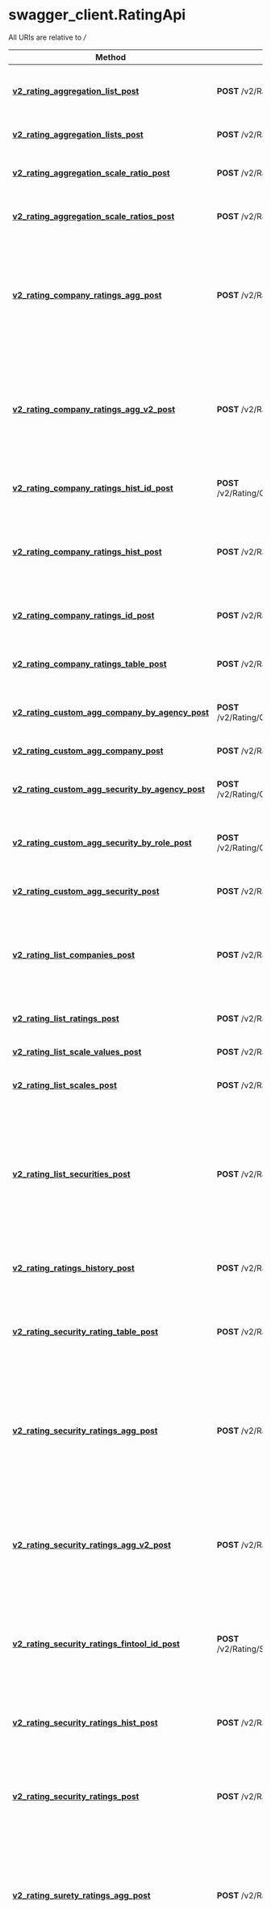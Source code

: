 # swagger_client.RatingApi

All URIs are relative to */*

Method | HTTP request | Description
------------- | ------------- | -------------
[**v2_rating_aggregation_list_post**](RatingApi.md#v2_rating_aggregation_list_post) | **POST** /v2/Rating/AggregationList | Возвращает рейтинги, включенные в заданный список
[**v2_rating_aggregation_lists_post**](RatingApi.md#v2_rating_aggregation_lists_post) | **POST** /v2/Rating/AggregationLists | Возвращает списки рейтингов
[**v2_rating_aggregation_scale_ratio_post**](RatingApi.md#v2_rating_aggregation_scale_ratio_post) | **POST** /v2/Rating/AggregationScaleRatio | Возвращает соотношение рейтинговых шкал RU и BIG3
[**v2_rating_aggregation_scale_ratios_post**](RatingApi.md#v2_rating_aggregation_scale_ratios_post) | **POST** /v2/Rating/AggregationScaleRatios | Возвращает соотношения рейтинговых шкал RU и BIG3
[**v2_rating_company_ratings_agg_post**](RatingApi.md#v2_rating_company_ratings_agg_post) | **POST** /v2/Rating/CompanyRatingsAgg | Метод позволяет получить таблицу с данными по уровням рейтингов на заданную дату по одной или нескольким компаниям.
[**v2_rating_company_ratings_agg_v2_post**](RatingApi.md#v2_rating_company_ratings_agg_v2_post) | **POST** /v2/Rating/CompanyRatingsAgg_v2 | Метод позволяет получить структуру с данными по уровням рейтингов на заданную дату по одной или нескольким компаниям.
[**v2_rating_company_ratings_hist_id_post**](RatingApi.md#v2_rating_company_ratings_hist_id_post) | **POST** /v2/Rating/CompanyRatingsHist/{id} | Получить рейтинги компании за период.
[**v2_rating_company_ratings_hist_post**](RatingApi.md#v2_rating_company_ratings_hist_post) | **POST** /v2/Rating/CompanyRatingsHist | Получить все рейтинги компании за период, но не более чем за неделю (с dateTo-6 по dateTo)
[**v2_rating_company_ratings_id_post**](RatingApi.md#v2_rating_company_ratings_id_post) | **POST** /v2/Rating/CompanyRatings/{id} | Получить рейтинги компании на заданную дату.
[**v2_rating_company_ratings_table_post**](RatingApi.md#v2_rating_company_ratings_table_post) | **POST** /v2/Rating/CompanyRatingsTable | Получить рейтинги нескольких компаний на заданную дату.
[**v2_rating_custom_agg_company_by_agency_post**](RatingApi.md#v2_rating_custom_agg_company_by_agency_post) | **POST** /v2/Rating/CustomAggCompanyByAgency | Агрегированные рейтинги компаний по агентствам
[**v2_rating_custom_agg_company_post**](RatingApi.md#v2_rating_custom_agg_company_post) | **POST** /v2/Rating/CustomAggCompany | Агрегированные рейтинги компаний
[**v2_rating_custom_agg_security_by_agency_post**](RatingApi.md#v2_rating_custom_agg_security_by_agency_post) | **POST** /v2/Rating/CustomAggSecurityByAgency | Агрегированные рейтинги инструментов по агентствам
[**v2_rating_custom_agg_security_by_role_post**](RatingApi.md#v2_rating_custom_agg_security_by_role_post) | **POST** /v2/Rating/CustomAggSecurityByRole | Агрегированные по ролям организаторов выпуска рейтинги ценных бумаг
[**v2_rating_custom_agg_security_post**](RatingApi.md#v2_rating_custom_agg_security_post) | **POST** /v2/Rating/CustomAggSecurity | Агрегированные рейтинги инструментов
[**v2_rating_list_companies_post**](RatingApi.md#v2_rating_list_companies_post) | **POST** /v2/Rating/ListCompanies | Получить список компаний (не рекомендуется к использованию, надо использовать /Info/Emitents).
[**v2_rating_list_ratings_post**](RatingApi.md#v2_rating_list_ratings_post) | **POST** /v2/Rating/ListRatings | Получить список рейтингов.
[**v2_rating_list_scale_values_post**](RatingApi.md#v2_rating_list_scale_values_post) | **POST** /v2/Rating/ListScaleValues | Список шкал значений рейтингов
[**v2_rating_list_scales_post**](RatingApi.md#v2_rating_list_scales_post) | **POST** /v2/Rating/ListScales | Список рейтинговых шкал
[**v2_rating_list_securities_post**](RatingApi.md#v2_rating_list_securities_post) | **POST** /v2/Rating/ListSecurities | Получить список финансовых инструментов (не рекомендуется к использованию, надо использовать /Info/Securities; именно этот метод будет развиваться).
[**v2_rating_ratings_history_post**](RatingApi.md#v2_rating_ratings_history_post) | **POST** /v2/Rating/RatingsHistory | Получить рейтинговые события за период.
[**v2_rating_security_rating_table_post**](RatingApi.md#v2_rating_security_rating_table_post) | **POST** /v2/Rating/SecurityRatingTable | Получить рейтинги нескольких бумаг и связанных с ними компаний на заданную дату.
[**v2_rating_security_ratings_agg_post**](RatingApi.md#v2_rating_security_ratings_agg_post) | **POST** /v2/Rating/SecurityRatingsAgg | Метод позволяет получить таблицу с данными по уровням рейтингов на заданную дату по одному или нескольким инструментам
[**v2_rating_security_ratings_agg_v2_post**](RatingApi.md#v2_rating_security_ratings_agg_v2_post) | **POST** /v2/Rating/SecurityRatingsAgg_v2 | Метод позволяет получить структуру с данными по уровням рейтингов на заданную дату по одному или нескольким инструментам
[**v2_rating_security_ratings_fintool_id_post**](RatingApi.md#v2_rating_security_ratings_fintool_id_post) | **POST** /v2/Rating/SecurityRatings/{fintoolId} | Получить рейтинги инструмента, его эмитента и основных организаторов выпуска по FintoolId
[**v2_rating_security_ratings_hist_post**](RatingApi.md#v2_rating_security_ratings_hist_post) | **POST** /v2/Rating/SecurityRatingsHist | Получить рейтинги инструмента, его эмитента и основных организаторов выпуска.
[**v2_rating_security_ratings_post**](RatingApi.md#v2_rating_security_ratings_post) | **POST** /v2/Rating/SecurityRatings | Получить рейтинги инструмента, его эмитента и основных организаторов выпуска по ISIN
[**v2_rating_surety_ratings_agg_post**](RatingApi.md#v2_rating_surety_ratings_agg_post) | **POST** /v2/Rating/SuretyRatingsAgg | Позволяет получить таблицу с данными по уровням рейтингов на заданную дату для гарантов/поручителей одного или нескольких инструментов.
[**v2_rating_surety_ratings_agg_v2_post**](RatingApi.md#v2_rating_surety_ratings_agg_v2_post) | **POST** /v2/Rating/SuretyRatingsAgg_v2 | Позволяет получить структуру с данными по уровням рейтингов на заданную дату для гарантов/поручителей одного или нескольких инструментов.

# **v2_rating_aggregation_list_post**
> list[EfirDataHubModelsModelsRatingAggregationListFields] v2_rating_aggregation_list_post(body=body)

Возвращает рейтинги, включенные в заданный список

### Example
```python
from __future__ import print_function
import time
import swagger_client
from swagger_client.rest import ApiException
from pprint import pprint

# Configure API key authorization: Bearer
configuration = swagger_client.Configuration()
configuration.api_key['Authorization'] = 'YOUR_API_KEY'
# Uncomment below to setup prefix (e.g. Bearer) for API key, if needed
# configuration.api_key_prefix['Authorization'] = 'Bearer'

# create an instance of the API class
api_instance = swagger_client.RatingApi(swagger_client.ApiClient(configuration))
body = swagger_client.RatingAggregationListBody() # RatingAggregationListBody |  (optional)

try:
    # Возвращает рейтинги, включенные в заданный список
    api_response = api_instance.v2_rating_aggregation_list_post(body=body)
    pprint(api_response)
except ApiException as e:
    print("Exception when calling RatingApi->v2_rating_aggregation_list_post: %s\n" % e)
```

### Parameters

Name | Type | Description  | Notes
------------- | ------------- | ------------- | -------------
 **body** | [**RatingAggregationListBody**](RatingAggregationListBody.md)|  | [optional] 

### Return type

[**list[EfirDataHubModelsModelsRatingAggregationListFields]**](EfirDataHubModelsModelsRatingAggregationListFields.md)

### Authorization

[Bearer](../README.md#Bearer)

### HTTP request headers

 - **Content-Type**: application/json
 - **Accept**: application/json

[[Back to top]](#) [[Back to API list]](../README.md#documentation-for-api-endpoints) [[Back to Model list]](../README.md#documentation-for-models) [[Back to README]](../README.md)

# **v2_rating_aggregation_lists_post**
> list[EfirDataHubModelsModelsRatingAggregationList] v2_rating_aggregation_lists_post()

Возвращает списки рейтингов

### Example
```python
from __future__ import print_function
import time
import swagger_client
from swagger_client.rest import ApiException
from pprint import pprint

# Configure API key authorization: Bearer
configuration = swagger_client.Configuration()
configuration.api_key['Authorization'] = 'YOUR_API_KEY'
# Uncomment below to setup prefix (e.g. Bearer) for API key, if needed
# configuration.api_key_prefix['Authorization'] = 'Bearer'

# create an instance of the API class
api_instance = swagger_client.RatingApi(swagger_client.ApiClient(configuration))

try:
    # Возвращает списки рейтингов
    api_response = api_instance.v2_rating_aggregation_lists_post()
    pprint(api_response)
except ApiException as e:
    print("Exception when calling RatingApi->v2_rating_aggregation_lists_post: %s\n" % e)
```

### Parameters
This endpoint does not need any parameter.

### Return type

[**list[EfirDataHubModelsModelsRatingAggregationList]**](EfirDataHubModelsModelsRatingAggregationList.md)

### Authorization

[Bearer](../README.md#Bearer)

### HTTP request headers

 - **Content-Type**: Not defined
 - **Accept**: application/json

[[Back to top]](#) [[Back to API list]](../README.md#documentation-for-api-endpoints) [[Back to Model list]](../README.md#documentation-for-models) [[Back to README]](../README.md)

# **v2_rating_aggregation_scale_ratio_post**
> list[EfirDataHubModelsModelsRatingAggregationScaleRatioFields] v2_rating_aggregation_scale_ratio_post(body=body)

Возвращает соотношение рейтинговых шкал RU и BIG3

### Example
```python
from __future__ import print_function
import time
import swagger_client
from swagger_client.rest import ApiException
from pprint import pprint

# Configure API key authorization: Bearer
configuration = swagger_client.Configuration()
configuration.api_key['Authorization'] = 'YOUR_API_KEY'
# Uncomment below to setup prefix (e.g. Bearer) for API key, if needed
# configuration.api_key_prefix['Authorization'] = 'Bearer'

# create an instance of the API class
api_instance = swagger_client.RatingApi(swagger_client.ApiClient(configuration))
body = swagger_client.RatingAggregationScaleRatioBody() # RatingAggregationScaleRatioBody |  (optional)

try:
    # Возвращает соотношение рейтинговых шкал RU и BIG3
    api_response = api_instance.v2_rating_aggregation_scale_ratio_post(body=body)
    pprint(api_response)
except ApiException as e:
    print("Exception when calling RatingApi->v2_rating_aggregation_scale_ratio_post: %s\n" % e)
```

### Parameters

Name | Type | Description  | Notes
------------- | ------------- | ------------- | -------------
 **body** | [**RatingAggregationScaleRatioBody**](RatingAggregationScaleRatioBody.md)|  | [optional] 

### Return type

[**list[EfirDataHubModelsModelsRatingAggregationScaleRatioFields]**](EfirDataHubModelsModelsRatingAggregationScaleRatioFields.md)

### Authorization

[Bearer](../README.md#Bearer)

### HTTP request headers

 - **Content-Type**: application/json
 - **Accept**: application/json

[[Back to top]](#) [[Back to API list]](../README.md#documentation-for-api-endpoints) [[Back to Model list]](../README.md#documentation-for-models) [[Back to README]](../README.md)

# **v2_rating_aggregation_scale_ratios_post**
> list[EfirDataHubModelsModelsRatingAggregationScaleMappingFields] v2_rating_aggregation_scale_ratios_post()

Возвращает соотношения рейтинговых шкал RU и BIG3

### Example
```python
from __future__ import print_function
import time
import swagger_client
from swagger_client.rest import ApiException
from pprint import pprint

# Configure API key authorization: Bearer
configuration = swagger_client.Configuration()
configuration.api_key['Authorization'] = 'YOUR_API_KEY'
# Uncomment below to setup prefix (e.g. Bearer) for API key, if needed
# configuration.api_key_prefix['Authorization'] = 'Bearer'

# create an instance of the API class
api_instance = swagger_client.RatingApi(swagger_client.ApiClient(configuration))

try:
    # Возвращает соотношения рейтинговых шкал RU и BIG3
    api_response = api_instance.v2_rating_aggregation_scale_ratios_post()
    pprint(api_response)
except ApiException as e:
    print("Exception when calling RatingApi->v2_rating_aggregation_scale_ratios_post: %s\n" % e)
```

### Parameters
This endpoint does not need any parameter.

### Return type

[**list[EfirDataHubModelsModelsRatingAggregationScaleMappingFields]**](EfirDataHubModelsModelsRatingAggregationScaleMappingFields.md)

### Authorization

[Bearer](../README.md#Bearer)

### HTTP request headers

 - **Content-Type**: Not defined
 - **Accept**: application/json

[[Back to top]](#) [[Back to API list]](../README.md#documentation-for-api-endpoints) [[Back to Model list]](../README.md#documentation-for-models) [[Back to README]](../README.md)

# **v2_rating_company_ratings_agg_post**
> list[EfirDataHubModelsModelsRatingCompanyRatingsAggFields] v2_rating_company_ratings_agg_post(body=body)

Метод позволяет получить таблицу с данными по уровням рейтингов на заданную дату по одной или нескольким компаниям.

### Example
```python
from __future__ import print_function
import time
import swagger_client
from swagger_client.rest import ApiException
from pprint import pprint

# Configure API key authorization: Bearer
configuration = swagger_client.Configuration()
configuration.api_key['Authorization'] = 'YOUR_API_KEY'
# Uncomment below to setup prefix (e.g. Bearer) for API key, if needed
# configuration.api_key_prefix['Authorization'] = 'Bearer'

# create an instance of the API class
api_instance = swagger_client.RatingApi(swagger_client.ApiClient(configuration))
body = swagger_client.RatingCompanyRatingsAggBody() # RatingCompanyRatingsAggBody |  (optional)

try:
    # Метод позволяет получить таблицу с данными по уровням рейтингов на заданную дату по одной или нескольким компаниям.
    api_response = api_instance.v2_rating_company_ratings_agg_post(body=body)
    pprint(api_response)
except ApiException as e:
    print("Exception when calling RatingApi->v2_rating_company_ratings_agg_post: %s\n" % e)
```

### Parameters

Name | Type | Description  | Notes
------------- | ------------- | ------------- | -------------
 **body** | [**RatingCompanyRatingsAggBody**](RatingCompanyRatingsAggBody.md)|  | [optional] 

### Return type

[**list[EfirDataHubModelsModelsRatingCompanyRatingsAggFields]**](EfirDataHubModelsModelsRatingCompanyRatingsAggFields.md)

### Authorization

[Bearer](../README.md#Bearer)

### HTTP request headers

 - **Content-Type**: application/json
 - **Accept**: application/json

[[Back to top]](#) [[Back to API list]](../README.md#documentation-for-api-endpoints) [[Back to Model list]](../README.md#documentation-for-models) [[Back to README]](../README.md)

# **v2_rating_company_ratings_agg_v2_post**
> EfirDataHubModelsModelsRatingCompanyRatingsAggV2Response v2_rating_company_ratings_agg_v2_post(body=body)

Метод позволяет получить структуру с данными по уровням рейтингов на заданную дату по одной или нескольким компаниям.

### Example
```python
from __future__ import print_function
import time
import swagger_client
from swagger_client.rest import ApiException
from pprint import pprint

# Configure API key authorization: Bearer
configuration = swagger_client.Configuration()
configuration.api_key['Authorization'] = 'YOUR_API_KEY'
# Uncomment below to setup prefix (e.g. Bearer) for API key, if needed
# configuration.api_key_prefix['Authorization'] = 'Bearer'

# create an instance of the API class
api_instance = swagger_client.RatingApi(swagger_client.ApiClient(configuration))
body = swagger_client.RatingCompanyRatingsAggV2Body() # RatingCompanyRatingsAggV2Body |  (optional)

try:
    # Метод позволяет получить структуру с данными по уровням рейтингов на заданную дату по одной или нескольким компаниям.
    api_response = api_instance.v2_rating_company_ratings_agg_v2_post(body=body)
    pprint(api_response)
except ApiException as e:
    print("Exception when calling RatingApi->v2_rating_company_ratings_agg_v2_post: %s\n" % e)
```

### Parameters

Name | Type | Description  | Notes
------------- | ------------- | ------------- | -------------
 **body** | [**RatingCompanyRatingsAggV2Body**](RatingCompanyRatingsAggV2Body.md)|  | [optional] 

### Return type

[**EfirDataHubModelsModelsRatingCompanyRatingsAggV2Response**](EfirDataHubModelsModelsRatingCompanyRatingsAggV2Response.md)

### Authorization

[Bearer](../README.md#Bearer)

### HTTP request headers

 - **Content-Type**: application/json
 - **Accept**: application/json

[[Back to top]](#) [[Back to API list]](../README.md#documentation-for-api-endpoints) [[Back to Model list]](../README.md#documentation-for-models) [[Back to README]](../README.md)

# **v2_rating_company_ratings_hist_id_post**
> list[EfirDataHubModelsModelsRatingCompanyRatingsHistFields] v2_rating_company_ratings_hist_id_post(id, body=body)

Получить рейтинги компании за период.

### Example
```python
from __future__ import print_function
import time
import swagger_client
from swagger_client.rest import ApiException
from pprint import pprint

# Configure API key authorization: Bearer
configuration = swagger_client.Configuration()
configuration.api_key['Authorization'] = 'YOUR_API_KEY'
# Uncomment below to setup prefix (e.g. Bearer) for API key, if needed
# configuration.api_key_prefix['Authorization'] = 'Bearer'

# create an instance of the API class
api_instance = swagger_client.RatingApi(swagger_client.ApiClient(configuration))
id = 'id_example' # str | Идентификатор компании в базе Интерфакс FinInstID.
body = swagger_client.CompanyRatingsHistIdBody() # CompanyRatingsHistIdBody |  (optional)

try:
    # Получить рейтинги компании за период.
    api_response = api_instance.v2_rating_company_ratings_hist_id_post(id, body=body)
    pprint(api_response)
except ApiException as e:
    print("Exception when calling RatingApi->v2_rating_company_ratings_hist_id_post: %s\n" % e)
```

### Parameters

Name | Type | Description  | Notes
------------- | ------------- | ------------- | -------------
 **id** | **str**| Идентификатор компании в базе Интерфакс FinInstID. | 
 **body** | [**CompanyRatingsHistIdBody**](CompanyRatingsHistIdBody.md)|  | [optional] 

### Return type

[**list[EfirDataHubModelsModelsRatingCompanyRatingsHistFields]**](EfirDataHubModelsModelsRatingCompanyRatingsHistFields.md)

### Authorization

[Bearer](../README.md#Bearer)

### HTTP request headers

 - **Content-Type**: application/json
 - **Accept**: application/json

[[Back to top]](#) [[Back to API list]](../README.md#documentation-for-api-endpoints) [[Back to Model list]](../README.md#documentation-for-models) [[Back to README]](../README.md)

# **v2_rating_company_ratings_hist_post**
> list[EfirDataHubModelsModelsRatingCompanyRatingsHistFields] v2_rating_company_ratings_hist_post(body=body)

Получить все рейтинги компании за период, но не более чем за неделю (с dateTo-6 по dateTo)

### Example
```python
from __future__ import print_function
import time
import swagger_client
from swagger_client.rest import ApiException
from pprint import pprint

# Configure API key authorization: Bearer
configuration = swagger_client.Configuration()
configuration.api_key['Authorization'] = 'YOUR_API_KEY'
# Uncomment below to setup prefix (e.g. Bearer) for API key, if needed
# configuration.api_key_prefix['Authorization'] = 'Bearer'

# create an instance of the API class
api_instance = swagger_client.RatingApi(swagger_client.ApiClient(configuration))
body = swagger_client.RatingCompanyRatingsHistBody() # RatingCompanyRatingsHistBody |  (optional)

try:
    # Получить все рейтинги компании за период, но не более чем за неделю (с dateTo-6 по dateTo)
    api_response = api_instance.v2_rating_company_ratings_hist_post(body=body)
    pprint(api_response)
except ApiException as e:
    print("Exception when calling RatingApi->v2_rating_company_ratings_hist_post: %s\n" % e)
```

### Parameters

Name | Type | Description  | Notes
------------- | ------------- | ------------- | -------------
 **body** | [**RatingCompanyRatingsHistBody**](RatingCompanyRatingsHistBody.md)|  | [optional] 

### Return type

[**list[EfirDataHubModelsModelsRatingCompanyRatingsHistFields]**](EfirDataHubModelsModelsRatingCompanyRatingsHistFields.md)

### Authorization

[Bearer](../README.md#Bearer)

### HTTP request headers

 - **Content-Type**: application/json
 - **Accept**: application/json

[[Back to top]](#) [[Back to API list]](../README.md#documentation-for-api-endpoints) [[Back to Model list]](../README.md#documentation-for-models) [[Back to README]](../README.md)

# **v2_rating_company_ratings_id_post**
> list[EfirDataHubModelsModelsRatingCompanyRatingsFields] v2_rating_company_ratings_id_post(id, body=body)

Получить рейтинги компании на заданную дату.

### Example
```python
from __future__ import print_function
import time
import swagger_client
from swagger_client.rest import ApiException
from pprint import pprint

# Configure API key authorization: Bearer
configuration = swagger_client.Configuration()
configuration.api_key['Authorization'] = 'YOUR_API_KEY'
# Uncomment below to setup prefix (e.g. Bearer) for API key, if needed
# configuration.api_key_prefix['Authorization'] = 'Bearer'

# create an instance of the API class
api_instance = swagger_client.RatingApi(swagger_client.ApiClient(configuration))
id = 'id_example' # str | Код страны (обозначение по ISO 3166-1 Alpha-3 или ISO 3166-1 Alpha-2) или код организации по ОКПО/ОГРН, ИНН либо ID зарубежной организации (FinInstID).
body = swagger_client.CompanyRatingsIdBody() # CompanyRatingsIdBody |  (optional)

try:
    # Получить рейтинги компании на заданную дату.
    api_response = api_instance.v2_rating_company_ratings_id_post(id, body=body)
    pprint(api_response)
except ApiException as e:
    print("Exception when calling RatingApi->v2_rating_company_ratings_id_post: %s\n" % e)
```

### Parameters

Name | Type | Description  | Notes
------------- | ------------- | ------------- | -------------
 **id** | **str**| Код страны (обозначение по ISO 3166-1 Alpha-3 или ISO 3166-1 Alpha-2) или код организации по ОКПО/ОГРН, ИНН либо ID зарубежной организации (FinInstID). | 
 **body** | [**CompanyRatingsIdBody**](CompanyRatingsIdBody.md)|  | [optional] 

### Return type

[**list[EfirDataHubModelsModelsRatingCompanyRatingsFields]**](EfirDataHubModelsModelsRatingCompanyRatingsFields.md)

### Authorization

[Bearer](../README.md#Bearer)

### HTTP request headers

 - **Content-Type**: application/json
 - **Accept**: application/json

[[Back to top]](#) [[Back to API list]](../README.md#documentation-for-api-endpoints) [[Back to Model list]](../README.md#documentation-for-models) [[Back to README]](../README.md)

# **v2_rating_company_ratings_table_post**
> list[EfirDataHubModelsModelsRatingCompanyRatingsTableFields] v2_rating_company_ratings_table_post(body=body)

Получить рейтинги нескольких компаний на заданную дату.

### Example
```python
from __future__ import print_function
import time
import swagger_client
from swagger_client.rest import ApiException
from pprint import pprint

# Configure API key authorization: Bearer
configuration = swagger_client.Configuration()
configuration.api_key['Authorization'] = 'YOUR_API_KEY'
# Uncomment below to setup prefix (e.g. Bearer) for API key, if needed
# configuration.api_key_prefix['Authorization'] = 'Bearer'

# create an instance of the API class
api_instance = swagger_client.RatingApi(swagger_client.ApiClient(configuration))
body = swagger_client.RatingCompanyRatingsTableBody() # RatingCompanyRatingsTableBody |  (optional)

try:
    # Получить рейтинги нескольких компаний на заданную дату.
    api_response = api_instance.v2_rating_company_ratings_table_post(body=body)
    pprint(api_response)
except ApiException as e:
    print("Exception when calling RatingApi->v2_rating_company_ratings_table_post: %s\n" % e)
```

### Parameters

Name | Type | Description  | Notes
------------- | ------------- | ------------- | -------------
 **body** | [**RatingCompanyRatingsTableBody**](RatingCompanyRatingsTableBody.md)|  | [optional] 

### Return type

[**list[EfirDataHubModelsModelsRatingCompanyRatingsTableFields]**](EfirDataHubModelsModelsRatingCompanyRatingsTableFields.md)

### Authorization

[Bearer](../README.md#Bearer)

### HTTP request headers

 - **Content-Type**: application/json
 - **Accept**: application/json

[[Back to top]](#) [[Back to API list]](../README.md#documentation-for-api-endpoints) [[Back to Model list]](../README.md#documentation-for-models) [[Back to README]](../README.md)

# **v2_rating_custom_agg_company_by_agency_post**
> list[EfirDataHubModelsModelsRatingRatingCompanyByAgenciesFields] v2_rating_custom_agg_company_by_agency_post(body=body)

Агрегированные рейтинги компаний по агентствам

### Example
```python
from __future__ import print_function
import time
import swagger_client
from swagger_client.rest import ApiException
from pprint import pprint

# Configure API key authorization: Bearer
configuration = swagger_client.Configuration()
configuration.api_key['Authorization'] = 'YOUR_API_KEY'
# Uncomment below to setup prefix (e.g. Bearer) for API key, if needed
# configuration.api_key_prefix['Authorization'] = 'Bearer'

# create an instance of the API class
api_instance = swagger_client.RatingApi(swagger_client.ApiClient(configuration))
body = swagger_client.RatingCustomAggCompanyByAgencyBody() # RatingCustomAggCompanyByAgencyBody |  (optional)

try:
    # Агрегированные рейтинги компаний по агентствам
    api_response = api_instance.v2_rating_custom_agg_company_by_agency_post(body=body)
    pprint(api_response)
except ApiException as e:
    print("Exception when calling RatingApi->v2_rating_custom_agg_company_by_agency_post: %s\n" % e)
```

### Parameters

Name | Type | Description  | Notes
------------- | ------------- | ------------- | -------------
 **body** | [**RatingCustomAggCompanyByAgencyBody**](RatingCustomAggCompanyByAgencyBody.md)|  | [optional] 

### Return type

[**list[EfirDataHubModelsModelsRatingRatingCompanyByAgenciesFields]**](EfirDataHubModelsModelsRatingRatingCompanyByAgenciesFields.md)

### Authorization

[Bearer](../README.md#Bearer)

### HTTP request headers

 - **Content-Type**: application/json
 - **Accept**: application/json

[[Back to top]](#) [[Back to API list]](../README.md#documentation-for-api-endpoints) [[Back to Model list]](../README.md#documentation-for-models) [[Back to README]](../README.md)

# **v2_rating_custom_agg_company_post**
> list[EfirDataHubModelsModelsRatingRatingAggCompanyFields] v2_rating_custom_agg_company_post(body=body)

Агрегированные рейтинги компаний

### Example
```python
from __future__ import print_function
import time
import swagger_client
from swagger_client.rest import ApiException
from pprint import pprint

# Configure API key authorization: Bearer
configuration = swagger_client.Configuration()
configuration.api_key['Authorization'] = 'YOUR_API_KEY'
# Uncomment below to setup prefix (e.g. Bearer) for API key, if needed
# configuration.api_key_prefix['Authorization'] = 'Bearer'

# create an instance of the API class
api_instance = swagger_client.RatingApi(swagger_client.ApiClient(configuration))
body = swagger_client.RatingCustomAggCompanyBody() # RatingCustomAggCompanyBody |  (optional)

try:
    # Агрегированные рейтинги компаний
    api_response = api_instance.v2_rating_custom_agg_company_post(body=body)
    pprint(api_response)
except ApiException as e:
    print("Exception when calling RatingApi->v2_rating_custom_agg_company_post: %s\n" % e)
```

### Parameters

Name | Type | Description  | Notes
------------- | ------------- | ------------- | -------------
 **body** | [**RatingCustomAggCompanyBody**](RatingCustomAggCompanyBody.md)|  | [optional] 

### Return type

[**list[EfirDataHubModelsModelsRatingRatingAggCompanyFields]**](EfirDataHubModelsModelsRatingRatingAggCompanyFields.md)

### Authorization

[Bearer](../README.md#Bearer)

### HTTP request headers

 - **Content-Type**: application/json
 - **Accept**: application/json

[[Back to top]](#) [[Back to API list]](../README.md#documentation-for-api-endpoints) [[Back to Model list]](../README.md#documentation-for-models) [[Back to README]](../README.md)

# **v2_rating_custom_agg_security_by_agency_post**
> list[EfirDataHubModelsModelsRatingRatingSecurityByAgenciesFields] v2_rating_custom_agg_security_by_agency_post(body=body)

Агрегированные рейтинги инструментов по агентствам

### Example
```python
from __future__ import print_function
import time
import swagger_client
from swagger_client.rest import ApiException
from pprint import pprint

# Configure API key authorization: Bearer
configuration = swagger_client.Configuration()
configuration.api_key['Authorization'] = 'YOUR_API_KEY'
# Uncomment below to setup prefix (e.g. Bearer) for API key, if needed
# configuration.api_key_prefix['Authorization'] = 'Bearer'

# create an instance of the API class
api_instance = swagger_client.RatingApi(swagger_client.ApiClient(configuration))
body = swagger_client.RatingCustomAggSecurityByAgencyBody() # RatingCustomAggSecurityByAgencyBody |  (optional)

try:
    # Агрегированные рейтинги инструментов по агентствам
    api_response = api_instance.v2_rating_custom_agg_security_by_agency_post(body=body)
    pprint(api_response)
except ApiException as e:
    print("Exception when calling RatingApi->v2_rating_custom_agg_security_by_agency_post: %s\n" % e)
```

### Parameters

Name | Type | Description  | Notes
------------- | ------------- | ------------- | -------------
 **body** | [**RatingCustomAggSecurityByAgencyBody**](RatingCustomAggSecurityByAgencyBody.md)|  | [optional] 

### Return type

[**list[EfirDataHubModelsModelsRatingRatingSecurityByAgenciesFields]**](EfirDataHubModelsModelsRatingRatingSecurityByAgenciesFields.md)

### Authorization

[Bearer](../README.md#Bearer)

### HTTP request headers

 - **Content-Type**: application/json
 - **Accept**: application/json

[[Back to top]](#) [[Back to API list]](../README.md#documentation-for-api-endpoints) [[Back to Model list]](../README.md#documentation-for-models) [[Back to README]](../README.md)

# **v2_rating_custom_agg_security_by_role_post**
> list[EfirDataHubModelsModelsRatingRatingAggSecurityByRoleFields] v2_rating_custom_agg_security_by_role_post(body=body)

Агрегированные по ролям организаторов выпуска рейтинги ценных бумаг

### Example
```python
from __future__ import print_function
import time
import swagger_client
from swagger_client.rest import ApiException
from pprint import pprint

# Configure API key authorization: Bearer
configuration = swagger_client.Configuration()
configuration.api_key['Authorization'] = 'YOUR_API_KEY'
# Uncomment below to setup prefix (e.g. Bearer) for API key, if needed
# configuration.api_key_prefix['Authorization'] = 'Bearer'

# create an instance of the API class
api_instance = swagger_client.RatingApi(swagger_client.ApiClient(configuration))
body = swagger_client.RatingCustomAggSecurityByRoleBody() # RatingCustomAggSecurityByRoleBody |  (optional)

try:
    # Агрегированные по ролям организаторов выпуска рейтинги ценных бумаг
    api_response = api_instance.v2_rating_custom_agg_security_by_role_post(body=body)
    pprint(api_response)
except ApiException as e:
    print("Exception when calling RatingApi->v2_rating_custom_agg_security_by_role_post: %s\n" % e)
```

### Parameters

Name | Type | Description  | Notes
------------- | ------------- | ------------- | -------------
 **body** | [**RatingCustomAggSecurityByRoleBody**](RatingCustomAggSecurityByRoleBody.md)|  | [optional] 

### Return type

[**list[EfirDataHubModelsModelsRatingRatingAggSecurityByRoleFields]**](EfirDataHubModelsModelsRatingRatingAggSecurityByRoleFields.md)

### Authorization

[Bearer](../README.md#Bearer)

### HTTP request headers

 - **Content-Type**: application/json
 - **Accept**: application/json

[[Back to top]](#) [[Back to API list]](../README.md#documentation-for-api-endpoints) [[Back to Model list]](../README.md#documentation-for-models) [[Back to README]](../README.md)

# **v2_rating_custom_agg_security_post**
> list[EfirDataHubModelsModelsRatingRatingAggSecurityFields] v2_rating_custom_agg_security_post(body=body)

Агрегированные рейтинги инструментов

### Example
```python
from __future__ import print_function
import time
import swagger_client
from swagger_client.rest import ApiException
from pprint import pprint

# Configure API key authorization: Bearer
configuration = swagger_client.Configuration()
configuration.api_key['Authorization'] = 'YOUR_API_KEY'
# Uncomment below to setup prefix (e.g. Bearer) for API key, if needed
# configuration.api_key_prefix['Authorization'] = 'Bearer'

# create an instance of the API class
api_instance = swagger_client.RatingApi(swagger_client.ApiClient(configuration))
body = swagger_client.RatingCustomAggSecurityBody() # RatingCustomAggSecurityBody |  (optional)

try:
    # Агрегированные рейтинги инструментов
    api_response = api_instance.v2_rating_custom_agg_security_post(body=body)
    pprint(api_response)
except ApiException as e:
    print("Exception when calling RatingApi->v2_rating_custom_agg_security_post: %s\n" % e)
```

### Parameters

Name | Type | Description  | Notes
------------- | ------------- | ------------- | -------------
 **body** | [**RatingCustomAggSecurityBody**](RatingCustomAggSecurityBody.md)|  | [optional] 

### Return type

[**list[EfirDataHubModelsModelsRatingRatingAggSecurityFields]**](EfirDataHubModelsModelsRatingRatingAggSecurityFields.md)

### Authorization

[Bearer](../README.md#Bearer)

### HTTP request headers

 - **Content-Type**: application/json
 - **Accept**: application/json

[[Back to top]](#) [[Back to API list]](../README.md#documentation-for-api-endpoints) [[Back to Model list]](../README.md#documentation-for-models) [[Back to README]](../README.md)

# **v2_rating_list_companies_post**
> list[EfirDataHubModelsModelsRatingListCompaniesFields] v2_rating_list_companies_post(body=body)

Получить список компаний (не рекомендуется к использованию, надо использовать /Info/Emitents).

### Example
```python
from __future__ import print_function
import time
import swagger_client
from swagger_client.rest import ApiException
from pprint import pprint

# Configure API key authorization: Bearer
configuration = swagger_client.Configuration()
configuration.api_key['Authorization'] = 'YOUR_API_KEY'
# Uncomment below to setup prefix (e.g. Bearer) for API key, if needed
# configuration.api_key_prefix['Authorization'] = 'Bearer'

# create an instance of the API class
api_instance = swagger_client.RatingApi(swagger_client.ApiClient(configuration))
body = swagger_client.RatingListCompaniesBody() # RatingListCompaniesBody |  (optional)

try:
    # Получить список компаний (не рекомендуется к использованию, надо использовать /Info/Emitents).
    api_response = api_instance.v2_rating_list_companies_post(body=body)
    pprint(api_response)
except ApiException as e:
    print("Exception when calling RatingApi->v2_rating_list_companies_post: %s\n" % e)
```

### Parameters

Name | Type | Description  | Notes
------------- | ------------- | ------------- | -------------
 **body** | [**RatingListCompaniesBody**](RatingListCompaniesBody.md)|  | [optional] 

### Return type

[**list[EfirDataHubModelsModelsRatingListCompaniesFields]**](EfirDataHubModelsModelsRatingListCompaniesFields.md)

### Authorization

[Bearer](../README.md#Bearer)

### HTTP request headers

 - **Content-Type**: application/json
 - **Accept**: application/json

[[Back to top]](#) [[Back to API list]](../README.md#documentation-for-api-endpoints) [[Back to Model list]](../README.md#documentation-for-models) [[Back to README]](../README.md)

# **v2_rating_list_ratings_post**
> list[EfirDataHubModelsModelsRatingListRatingsFields] v2_rating_list_ratings_post(body=body)

Получить список рейтингов.

### Example
```python
from __future__ import print_function
import time
import swagger_client
from swagger_client.rest import ApiException
from pprint import pprint

# Configure API key authorization: Bearer
configuration = swagger_client.Configuration()
configuration.api_key['Authorization'] = 'YOUR_API_KEY'
# Uncomment below to setup prefix (e.g. Bearer) for API key, if needed
# configuration.api_key_prefix['Authorization'] = 'Bearer'

# create an instance of the API class
api_instance = swagger_client.RatingApi(swagger_client.ApiClient(configuration))
body = swagger_client.RatingListRatingsBody() # RatingListRatingsBody |  (optional)

try:
    # Получить список рейтингов.
    api_response = api_instance.v2_rating_list_ratings_post(body=body)
    pprint(api_response)
except ApiException as e:
    print("Exception when calling RatingApi->v2_rating_list_ratings_post: %s\n" % e)
```

### Parameters

Name | Type | Description  | Notes
------------- | ------------- | ------------- | -------------
 **body** | [**RatingListRatingsBody**](RatingListRatingsBody.md)|  | [optional] 

### Return type

[**list[EfirDataHubModelsModelsRatingListRatingsFields]**](EfirDataHubModelsModelsRatingListRatingsFields.md)

### Authorization

[Bearer](../README.md#Bearer)

### HTTP request headers

 - **Content-Type**: application/json
 - **Accept**: application/json

[[Back to top]](#) [[Back to API list]](../README.md#documentation-for-api-endpoints) [[Back to Model list]](../README.md#documentation-for-models) [[Back to README]](../README.md)

# **v2_rating_list_scale_values_post**
> list[EfirDataHubModelsModelsRatingScaleValueFields] v2_rating_list_scale_values_post(body=body)

Список шкал значений рейтингов

### Example
```python
from __future__ import print_function
import time
import swagger_client
from swagger_client.rest import ApiException
from pprint import pprint

# Configure API key authorization: Bearer
configuration = swagger_client.Configuration()
configuration.api_key['Authorization'] = 'YOUR_API_KEY'
# Uncomment below to setup prefix (e.g. Bearer) for API key, if needed
# configuration.api_key_prefix['Authorization'] = 'Bearer'

# create an instance of the API class
api_instance = swagger_client.RatingApi(swagger_client.ApiClient(configuration))
body = swagger_client.RatingListScaleValuesBody() # RatingListScaleValuesBody |  (optional)

try:
    # Список шкал значений рейтингов
    api_response = api_instance.v2_rating_list_scale_values_post(body=body)
    pprint(api_response)
except ApiException as e:
    print("Exception when calling RatingApi->v2_rating_list_scale_values_post: %s\n" % e)
```

### Parameters

Name | Type | Description  | Notes
------------- | ------------- | ------------- | -------------
 **body** | [**RatingListScaleValuesBody**](RatingListScaleValuesBody.md)|  | [optional] 

### Return type

[**list[EfirDataHubModelsModelsRatingScaleValueFields]**](EfirDataHubModelsModelsRatingScaleValueFields.md)

### Authorization

[Bearer](../README.md#Bearer)

### HTTP request headers

 - **Content-Type**: application/json
 - **Accept**: application/json

[[Back to top]](#) [[Back to API list]](../README.md#documentation-for-api-endpoints) [[Back to Model list]](../README.md#documentation-for-models) [[Back to README]](../README.md)

# **v2_rating_list_scales_post**
> list[EfirDataHubModelsModelsRatingScaleFields] v2_rating_list_scales_post(body=body)

Список рейтинговых шкал

### Example
```python
from __future__ import print_function
import time
import swagger_client
from swagger_client.rest import ApiException
from pprint import pprint

# Configure API key authorization: Bearer
configuration = swagger_client.Configuration()
configuration.api_key['Authorization'] = 'YOUR_API_KEY'
# Uncomment below to setup prefix (e.g. Bearer) for API key, if needed
# configuration.api_key_prefix['Authorization'] = 'Bearer'

# create an instance of the API class
api_instance = swagger_client.RatingApi(swagger_client.ApiClient(configuration))
body = swagger_client.RatingListScalesBody() # RatingListScalesBody |  (optional)

try:
    # Список рейтинговых шкал
    api_response = api_instance.v2_rating_list_scales_post(body=body)
    pprint(api_response)
except ApiException as e:
    print("Exception when calling RatingApi->v2_rating_list_scales_post: %s\n" % e)
```

### Parameters

Name | Type | Description  | Notes
------------- | ------------- | ------------- | -------------
 **body** | [**RatingListScalesBody**](RatingListScalesBody.md)|  | [optional] 

### Return type

[**list[EfirDataHubModelsModelsRatingScaleFields]**](EfirDataHubModelsModelsRatingScaleFields.md)

### Authorization

[Bearer](../README.md#Bearer)

### HTTP request headers

 - **Content-Type**: application/json
 - **Accept**: application/json

[[Back to top]](#) [[Back to API list]](../README.md#documentation-for-api-endpoints) [[Back to Model list]](../README.md#documentation-for-models) [[Back to README]](../README.md)

# **v2_rating_list_securities_post**
> list[EfirDataHubModelsModelsRatingListSecuritiesFields] v2_rating_list_securities_post(body=body)

Получить список финансовых инструментов (не рекомендуется к использованию, надо использовать /Info/Securities; именно этот метод будет развиваться).

### Example
```python
from __future__ import print_function
import time
import swagger_client
from swagger_client.rest import ApiException
from pprint import pprint

# Configure API key authorization: Bearer
configuration = swagger_client.Configuration()
configuration.api_key['Authorization'] = 'YOUR_API_KEY'
# Uncomment below to setup prefix (e.g. Bearer) for API key, if needed
# configuration.api_key_prefix['Authorization'] = 'Bearer'

# create an instance of the API class
api_instance = swagger_client.RatingApi(swagger_client.ApiClient(configuration))
body = swagger_client.RatingListSecuritiesBody() # RatingListSecuritiesBody |  (optional)

try:
    # Получить список финансовых инструментов (не рекомендуется к использованию, надо использовать /Info/Securities; именно этот метод будет развиваться).
    api_response = api_instance.v2_rating_list_securities_post(body=body)
    pprint(api_response)
except ApiException as e:
    print("Exception when calling RatingApi->v2_rating_list_securities_post: %s\n" % e)
```

### Parameters

Name | Type | Description  | Notes
------------- | ------------- | ------------- | -------------
 **body** | [**RatingListSecuritiesBody**](RatingListSecuritiesBody.md)|  | [optional] 

### Return type

[**list[EfirDataHubModelsModelsRatingListSecuritiesFields]**](EfirDataHubModelsModelsRatingListSecuritiesFields.md)

### Authorization

[Bearer](../README.md#Bearer)

### HTTP request headers

 - **Content-Type**: application/json
 - **Accept**: application/json

[[Back to top]](#) [[Back to API list]](../README.md#documentation-for-api-endpoints) [[Back to Model list]](../README.md#documentation-for-models) [[Back to README]](../README.md)

# **v2_rating_ratings_history_post**
> list[EfirDataHubModelsModelsRatingRatingsHistoryFields] v2_rating_ratings_history_post(body=body)

Получить рейтинговые события за период.

### Example
```python
from __future__ import print_function
import time
import swagger_client
from swagger_client.rest import ApiException
from pprint import pprint

# Configure API key authorization: Bearer
configuration = swagger_client.Configuration()
configuration.api_key['Authorization'] = 'YOUR_API_KEY'
# Uncomment below to setup prefix (e.g. Bearer) for API key, if needed
# configuration.api_key_prefix['Authorization'] = 'Bearer'

# create an instance of the API class
api_instance = swagger_client.RatingApi(swagger_client.ApiClient(configuration))
body = swagger_client.RatingRatingsHistoryBody() # RatingRatingsHistoryBody |  (optional)

try:
    # Получить рейтинговые события за период.
    api_response = api_instance.v2_rating_ratings_history_post(body=body)
    pprint(api_response)
except ApiException as e:
    print("Exception when calling RatingApi->v2_rating_ratings_history_post: %s\n" % e)
```

### Parameters

Name | Type | Description  | Notes
------------- | ------------- | ------------- | -------------
 **body** | [**RatingRatingsHistoryBody**](RatingRatingsHistoryBody.md)|  | [optional] 

### Return type

[**list[EfirDataHubModelsModelsRatingRatingsHistoryFields]**](EfirDataHubModelsModelsRatingRatingsHistoryFields.md)

### Authorization

[Bearer](../README.md#Bearer)

### HTTP request headers

 - **Content-Type**: application/json
 - **Accept**: application/json

[[Back to top]](#) [[Back to API list]](../README.md#documentation-for-api-endpoints) [[Back to Model list]](../README.md#documentation-for-models) [[Back to README]](../README.md)

# **v2_rating_security_rating_table_post**
> list[EfirDataHubModelsModelsRatingSecurityRatingTableFields] v2_rating_security_rating_table_post(body=body)

Получить рейтинги нескольких бумаг и связанных с ними компаний на заданную дату.

### Example
```python
from __future__ import print_function
import time
import swagger_client
from swagger_client.rest import ApiException
from pprint import pprint

# Configure API key authorization: Bearer
configuration = swagger_client.Configuration()
configuration.api_key['Authorization'] = 'YOUR_API_KEY'
# Uncomment below to setup prefix (e.g. Bearer) for API key, if needed
# configuration.api_key_prefix['Authorization'] = 'Bearer'

# create an instance of the API class
api_instance = swagger_client.RatingApi(swagger_client.ApiClient(configuration))
body = swagger_client.RatingSecurityRatingTableBody() # RatingSecurityRatingTableBody |  (optional)

try:
    # Получить рейтинги нескольких бумаг и связанных с ними компаний на заданную дату.
    api_response = api_instance.v2_rating_security_rating_table_post(body=body)
    pprint(api_response)
except ApiException as e:
    print("Exception when calling RatingApi->v2_rating_security_rating_table_post: %s\n" % e)
```

### Parameters

Name | Type | Description  | Notes
------------- | ------------- | ------------- | -------------
 **body** | [**RatingSecurityRatingTableBody**](RatingSecurityRatingTableBody.md)|  | [optional] 

### Return type

[**list[EfirDataHubModelsModelsRatingSecurityRatingTableFields]**](EfirDataHubModelsModelsRatingSecurityRatingTableFields.md)

### Authorization

[Bearer](../README.md#Bearer)

### HTTP request headers

 - **Content-Type**: application/json
 - **Accept**: application/json

[[Back to top]](#) [[Back to API list]](../README.md#documentation-for-api-endpoints) [[Back to Model list]](../README.md#documentation-for-models) [[Back to README]](../README.md)

# **v2_rating_security_ratings_agg_post**
> list[EfirDataHubModelsModelsRatingSecurityRatingsAggFields] v2_rating_security_ratings_agg_post(body=body)

Метод позволяет получить таблицу с данными по уровням рейтингов на заданную дату по одному или нескольким инструментам

### Example
```python
from __future__ import print_function
import time
import swagger_client
from swagger_client.rest import ApiException
from pprint import pprint

# Configure API key authorization: Bearer
configuration = swagger_client.Configuration()
configuration.api_key['Authorization'] = 'YOUR_API_KEY'
# Uncomment below to setup prefix (e.g. Bearer) for API key, if needed
# configuration.api_key_prefix['Authorization'] = 'Bearer'

# create an instance of the API class
api_instance = swagger_client.RatingApi(swagger_client.ApiClient(configuration))
body = swagger_client.RatingSecurityRatingsAggBody() # RatingSecurityRatingsAggBody |  (optional)

try:
    # Метод позволяет получить таблицу с данными по уровням рейтингов на заданную дату по одному или нескольким инструментам
    api_response = api_instance.v2_rating_security_ratings_agg_post(body=body)
    pprint(api_response)
except ApiException as e:
    print("Exception when calling RatingApi->v2_rating_security_ratings_agg_post: %s\n" % e)
```

### Parameters

Name | Type | Description  | Notes
------------- | ------------- | ------------- | -------------
 **body** | [**RatingSecurityRatingsAggBody**](RatingSecurityRatingsAggBody.md)|  | [optional] 

### Return type

[**list[EfirDataHubModelsModelsRatingSecurityRatingsAggFields]**](EfirDataHubModelsModelsRatingSecurityRatingsAggFields.md)

### Authorization

[Bearer](../README.md#Bearer)

### HTTP request headers

 - **Content-Type**: application/json
 - **Accept**: application/json

[[Back to top]](#) [[Back to API list]](../README.md#documentation-for-api-endpoints) [[Back to Model list]](../README.md#documentation-for-models) [[Back to README]](../README.md)

# **v2_rating_security_ratings_agg_v2_post**
> EfirDataHubModelsModelsRatingSecurityRatingsAggV2Response v2_rating_security_ratings_agg_v2_post(body=body)

Метод позволяет получить структуру с данными по уровням рейтингов на заданную дату по одному или нескольким инструментам

### Example
```python
from __future__ import print_function
import time
import swagger_client
from swagger_client.rest import ApiException
from pprint import pprint

# Configure API key authorization: Bearer
configuration = swagger_client.Configuration()
configuration.api_key['Authorization'] = 'YOUR_API_KEY'
# Uncomment below to setup prefix (e.g. Bearer) for API key, if needed
# configuration.api_key_prefix['Authorization'] = 'Bearer'

# create an instance of the API class
api_instance = swagger_client.RatingApi(swagger_client.ApiClient(configuration))
body = swagger_client.RatingSecurityRatingsAggV2Body() # RatingSecurityRatingsAggV2Body |  (optional)

try:
    # Метод позволяет получить структуру с данными по уровням рейтингов на заданную дату по одному или нескольким инструментам
    api_response = api_instance.v2_rating_security_ratings_agg_v2_post(body=body)
    pprint(api_response)
except ApiException as e:
    print("Exception when calling RatingApi->v2_rating_security_ratings_agg_v2_post: %s\n" % e)
```

### Parameters

Name | Type | Description  | Notes
------------- | ------------- | ------------- | -------------
 **body** | [**RatingSecurityRatingsAggV2Body**](RatingSecurityRatingsAggV2Body.md)|  | [optional] 

### Return type

[**EfirDataHubModelsModelsRatingSecurityRatingsAggV2Response**](EfirDataHubModelsModelsRatingSecurityRatingsAggV2Response.md)

### Authorization

[Bearer](../README.md#Bearer)

### HTTP request headers

 - **Content-Type**: application/json
 - **Accept**: application/json

[[Back to top]](#) [[Back to API list]](../README.md#documentation-for-api-endpoints) [[Back to Model list]](../README.md#documentation-for-models) [[Back to README]](../README.md)

# **v2_rating_security_ratings_fintool_id_post**
> list[EfirDataHubModelsModelsRatingSecurityRatingsFields] v2_rating_security_ratings_fintool_id_post(fintool_id, body=body)

Получить рейтинги инструмента, его эмитента и основных организаторов выпуска по FintoolId

### Example
```python
from __future__ import print_function
import time
import swagger_client
from swagger_client.rest import ApiException
from pprint import pprint

# Configure API key authorization: Bearer
configuration = swagger_client.Configuration()
configuration.api_key['Authorization'] = 'YOUR_API_KEY'
# Uncomment below to setup prefix (e.g. Bearer) for API key, if needed
# configuration.api_key_prefix['Authorization'] = 'Bearer'

# create an instance of the API class
api_instance = swagger_client.RatingApi(swagger_client.ApiClient(configuration))
fintool_id = 789 # int | 
body = swagger_client.SecurityRatingsFintoolIdBody() # SecurityRatingsFintoolIdBody |  (optional)

try:
    # Получить рейтинги инструмента, его эмитента и основных организаторов выпуска по FintoolId
    api_response = api_instance.v2_rating_security_ratings_fintool_id_post(fintool_id, body=body)
    pprint(api_response)
except ApiException as e:
    print("Exception when calling RatingApi->v2_rating_security_ratings_fintool_id_post: %s\n" % e)
```

### Parameters

Name | Type | Description  | Notes
------------- | ------------- | ------------- | -------------
 **fintool_id** | **int**|  | 
 **body** | [**SecurityRatingsFintoolIdBody**](SecurityRatingsFintoolIdBody.md)|  | [optional] 

### Return type

[**list[EfirDataHubModelsModelsRatingSecurityRatingsFields]**](EfirDataHubModelsModelsRatingSecurityRatingsFields.md)

### Authorization

[Bearer](../README.md#Bearer)

### HTTP request headers

 - **Content-Type**: application/json
 - **Accept**: application/json

[[Back to top]](#) [[Back to API list]](../README.md#documentation-for-api-endpoints) [[Back to Model list]](../README.md#documentation-for-models) [[Back to README]](../README.md)

# **v2_rating_security_ratings_hist_post**
> list[EfirDataHubModelsModelsRatingSecurityRatingsHistFields] v2_rating_security_ratings_hist_post(body=body)

Получить рейтинги инструмента, его эмитента и основных организаторов выпуска.

### Example
```python
from __future__ import print_function
import time
import swagger_client
from swagger_client.rest import ApiException
from pprint import pprint

# Configure API key authorization: Bearer
configuration = swagger_client.Configuration()
configuration.api_key['Authorization'] = 'YOUR_API_KEY'
# Uncomment below to setup prefix (e.g. Bearer) for API key, if needed
# configuration.api_key_prefix['Authorization'] = 'Bearer'

# create an instance of the API class
api_instance = swagger_client.RatingApi(swagger_client.ApiClient(configuration))
body = swagger_client.RatingSecurityRatingsHistBody() # RatingSecurityRatingsHistBody |  (optional)

try:
    # Получить рейтинги инструмента, его эмитента и основных организаторов выпуска.
    api_response = api_instance.v2_rating_security_ratings_hist_post(body=body)
    pprint(api_response)
except ApiException as e:
    print("Exception when calling RatingApi->v2_rating_security_ratings_hist_post: %s\n" % e)
```

### Parameters

Name | Type | Description  | Notes
------------- | ------------- | ------------- | -------------
 **body** | [**RatingSecurityRatingsHistBody**](RatingSecurityRatingsHistBody.md)|  | [optional] 

### Return type

[**list[EfirDataHubModelsModelsRatingSecurityRatingsHistFields]**](EfirDataHubModelsModelsRatingSecurityRatingsHistFields.md)

### Authorization

[Bearer](../README.md#Bearer)

### HTTP request headers

 - **Content-Type**: application/json
 - **Accept**: application/json

[[Back to top]](#) [[Back to API list]](../README.md#documentation-for-api-endpoints) [[Back to Model list]](../README.md#documentation-for-models) [[Back to README]](../README.md)

# **v2_rating_security_ratings_post**
> list[EfirDataHubModelsModelsRatingSecurityRatingsFields] v2_rating_security_ratings_post(body=body)

Получить рейтинги инструмента, его эмитента и основных организаторов выпуска по ISIN

### Example
```python
from __future__ import print_function
import time
import swagger_client
from swagger_client.rest import ApiException
from pprint import pprint

# Configure API key authorization: Bearer
configuration = swagger_client.Configuration()
configuration.api_key['Authorization'] = 'YOUR_API_KEY'
# Uncomment below to setup prefix (e.g. Bearer) for API key, if needed
# configuration.api_key_prefix['Authorization'] = 'Bearer'

# create an instance of the API class
api_instance = swagger_client.RatingApi(swagger_client.ApiClient(configuration))
body = swagger_client.RatingSecurityRatingsBody() # RatingSecurityRatingsBody |  (optional)

try:
    # Получить рейтинги инструмента, его эмитента и основных организаторов выпуска по ISIN
    api_response = api_instance.v2_rating_security_ratings_post(body=body)
    pprint(api_response)
except ApiException as e:
    print("Exception when calling RatingApi->v2_rating_security_ratings_post: %s\n" % e)
```

### Parameters

Name | Type | Description  | Notes
------------- | ------------- | ------------- | -------------
 **body** | [**RatingSecurityRatingsBody**](RatingSecurityRatingsBody.md)|  | [optional] 

### Return type

[**list[EfirDataHubModelsModelsRatingSecurityRatingsFields]**](EfirDataHubModelsModelsRatingSecurityRatingsFields.md)

### Authorization

[Bearer](../README.md#Bearer)

### HTTP request headers

 - **Content-Type**: application/json
 - **Accept**: application/json

[[Back to top]](#) [[Back to API list]](../README.md#documentation-for-api-endpoints) [[Back to Model list]](../README.md#documentation-for-models) [[Back to README]](../README.md)

# **v2_rating_surety_ratings_agg_post**
> list[EfirDataHubModelsModelsRatingSuretyRatingsAggFields] v2_rating_surety_ratings_agg_post(body=body)

Позволяет получить таблицу с данными по уровням рейтингов на заданную дату для гарантов/поручителей одного или нескольких инструментов.

### Example
```python
from __future__ import print_function
import time
import swagger_client
from swagger_client.rest import ApiException
from pprint import pprint

# Configure API key authorization: Bearer
configuration = swagger_client.Configuration()
configuration.api_key['Authorization'] = 'YOUR_API_KEY'
# Uncomment below to setup prefix (e.g. Bearer) for API key, if needed
# configuration.api_key_prefix['Authorization'] = 'Bearer'

# create an instance of the API class
api_instance = swagger_client.RatingApi(swagger_client.ApiClient(configuration))
body = swagger_client.RatingSuretyRatingsAggBody() # RatingSuretyRatingsAggBody |  (optional)

try:
    # Позволяет получить таблицу с данными по уровням рейтингов на заданную дату для гарантов/поручителей одного или нескольких инструментов.
    api_response = api_instance.v2_rating_surety_ratings_agg_post(body=body)
    pprint(api_response)
except ApiException as e:
    print("Exception when calling RatingApi->v2_rating_surety_ratings_agg_post: %s\n" % e)
```

### Parameters

Name | Type | Description  | Notes
------------- | ------------- | ------------- | -------------
 **body** | [**RatingSuretyRatingsAggBody**](RatingSuretyRatingsAggBody.md)|  | [optional] 

### Return type

[**list[EfirDataHubModelsModelsRatingSuretyRatingsAggFields]**](EfirDataHubModelsModelsRatingSuretyRatingsAggFields.md)

### Authorization

[Bearer](../README.md#Bearer)

### HTTP request headers

 - **Content-Type**: application/json
 - **Accept**: application/json

[[Back to top]](#) [[Back to API list]](../README.md#documentation-for-api-endpoints) [[Back to Model list]](../README.md#documentation-for-models) [[Back to README]](../README.md)

# **v2_rating_surety_ratings_agg_v2_post**
> EfirDataHubModelsModelsRatingCompanyRatingsAggV2Response v2_rating_surety_ratings_agg_v2_post(body=body)

Позволяет получить структуру с данными по уровням рейтингов на заданную дату для гарантов/поручителей одного или нескольких инструментов.

### Example
```python
from __future__ import print_function
import time
import swagger_client
from swagger_client.rest import ApiException
from pprint import pprint

# Configure API key authorization: Bearer
configuration = swagger_client.Configuration()
configuration.api_key['Authorization'] = 'YOUR_API_KEY'
# Uncomment below to setup prefix (e.g. Bearer) for API key, if needed
# configuration.api_key_prefix['Authorization'] = 'Bearer'

# create an instance of the API class
api_instance = swagger_client.RatingApi(swagger_client.ApiClient(configuration))
body = swagger_client.RatingSuretyRatingsAggV2Body() # RatingSuretyRatingsAggV2Body |  (optional)

try:
    # Позволяет получить структуру с данными по уровням рейтингов на заданную дату для гарантов/поручителей одного или нескольких инструментов.
    api_response = api_instance.v2_rating_surety_ratings_agg_v2_post(body=body)
    pprint(api_response)
except ApiException as e:
    print("Exception when calling RatingApi->v2_rating_surety_ratings_agg_v2_post: %s\n" % e)
```

### Parameters

Name | Type | Description  | Notes
------------- | ------------- | ------------- | -------------
 **body** | [**RatingSuretyRatingsAggV2Body**](RatingSuretyRatingsAggV2Body.md)|  | [optional] 

### Return type

[**EfirDataHubModelsModelsRatingCompanyRatingsAggV2Response**](EfirDataHubModelsModelsRatingCompanyRatingsAggV2Response.md)

### Authorization

[Bearer](../README.md#Bearer)

### HTTP request headers

 - **Content-Type**: application/json
 - **Accept**: application/json

[[Back to top]](#) [[Back to API list]](../README.md#documentation-for-api-endpoints) [[Back to Model list]](../README.md#documentation-for-models) [[Back to README]](../README.md)

